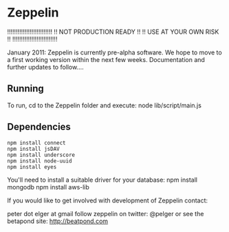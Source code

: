 Zeppelin
========

!!!!!!!!!!!!!!!!!!!!!!!!!!
!! NOT PRODUCTION READY !!
!! USE AT YOUR OWN RISK !!
!!!!!!!!!!!!!!!!!!!!!!!!!!

January 2011: Zeppelin is currently pre-alpha software. We hope to move to a first working version within 
the next few weeks. Documentation and further updates to follow....

Running
-------

To run, cd to the Zeppelin folder and execute:
    node lib/script/main.js

Dependencies
------------
    npm install connect
    npm install jsDAV
    npm install underscore
    npm install node-uuid
    npm install eyes

You'll need to install a suitable driver for your database:
    npm install mongodb
    npm install aws-lib

If you would like to get involved with development of Zeppelin contact:

peter dot elger at gmail
follow zeppelin on twitter: @pelger
or see the betapond site: http://beatpond.com

